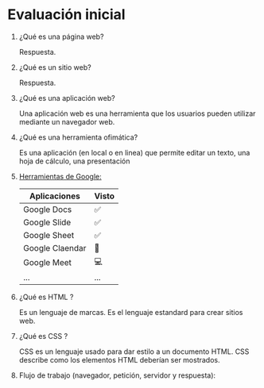 # Evaluación inicial
1. ¿Qué es una página web?

   Respuesta.

2. ¿Qué es un sitio web?

   Respuesta.

3. ¿Qué es una aplicación web?

   Una aplicación web es una herramienta que los usuarios pueden utilizar mediante un     navegador web.

4. ¿Qué es una herramienta ofimática?

   Es una aplicación (en local o en linea) que permite editar un texto, una hoja de cálculo,    una presentación

5. [Herramientas de Google:](https://www.google.com/intl/es-419/chrome/browser-tools/)

   |Aplicaciones|Visto|
   |-----|-----|
   |Google Docs|:white_check_mark:|
   |Google Slide|:white_check_mark:|
   |Google Sheet|:white_check_mark:|
   |Google Claendar|:calendar:|
   |Google Meet|:computer:|
   |  ... | ...  |

6. ¿Qué es HTML ?

   Es un lenguaje de marcas. Es el lenguaje estandard para crear sitios web.

7. ¿Qué es CSS ?

   CSS es un lenguaje usado para dar estilo a un documento HTML. CSS describe como los
elementos HTML deberían ser mostrados.

8. Flujo de trabajo (navegador, petición, servidor y respuesta):
